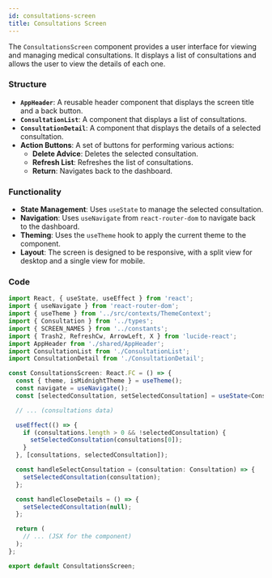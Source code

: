 ```yaml
---
id: consultations-screen
title: Consultations Screen
---
```


The `ConsultationsScreen` component provides a user interface for viewing and managing medical consultations. It displays a list of consultations and allows the user to view the details of each one.

### Structure

- **`AppHeader`**: A reusable header component that displays the screen title and a back button.
- **`ConsultationList`**: A component that displays a list of consultations.
- **`ConsultationDetail`**: A component that displays the details of a selected consultation.
- **Action Buttons**: A set of buttons for performing various actions:
  - **Delete Advice**: Deletes the selected consultation.
  - **Refresh List**: Refreshes the list of consultations.
  - **Return**: Navigates back to the dashboard.

### Functionality

- **State Management**: Uses `useState` to manage the selected consultation.
- **Navigation**: Uses `useNavigate` from `react-router-dom` to navigate back to the dashboard.
- **Theming**: Uses the `useTheme` hook to apply the current theme to the component.
- **Layout**: The screen is designed to be responsive, with a split view for desktop and a single view for mobile.

### Code

```typescript
import React, { useState, useEffect } from 'react';
import { useNavigate } from 'react-router-dom';
import { useTheme } from '../src/contexts/ThemeContext';
import { Consultation } from '../types';
import { SCREEN_NAMES } from '../constants';
import { Trash2, RefreshCw, ArrowLeft, X } from 'lucide-react';
import AppHeader from './shared/AppHeader';
import ConsultationList from './ConsultationList';
import ConsultationDetail from './ConsultationDetail';

const ConsultationsScreen: React.FC = () => {
  const { theme, isMidnightTheme } = useTheme();
  const navigate = useNavigate();
  const [selectedConsultation, setSelectedConsultation] = useState<Consultation | null>(null);

  // ... (consultations data)

  useEffect(() => {
    if (consultations.length > 0 && !selectedConsultation) {
      setSelectedConsultation(consultations[0]);
    }
  }, [consultations, selectedConsultation]);

  const handleSelectConsultation = (consultation: Consultation) => {
    setSelectedConsultation(consultation);
  };

  const handleCloseDetails = () => {
    setSelectedConsultation(null);
  };

  return (
    // ... (JSX for the component)
  );
};

export default ConsultationsScreen;

